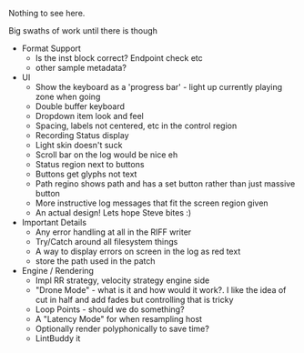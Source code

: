 Nothing to see here.

Big swaths of work until there is though

- Format Support
    - Is the inst block correct? Endpoint check etc
    - other sample metadata?
- UI
    - Show the keyboard as a 'progress bar' - light up currently playing zone when going
    - Double buffer keyboard
    - Dropdown item look and feel
    - Spacing, labels not centered, etc in the control region
    - Recording Status display
    - Light skin doesn't suck
    - Scroll bar on the log would be nice eh
    - Status region next to buttons
    - Buttons get glyphs not text
    - Path regino shows path and has a set button rather than just massive button
    - More instructive log messages that fit the screen region given
    - An actual design! Lets hope Steve bites :)
- Important Details
    - Any error handling at all in the RIFF writer
    - Try/Catch around all filesystem things
    - A way to display errors on screen in the log as red text
    - store the path used in the patch
- Engine / Rendering
    - Impl RR strategy, velocity strategy engine side
    - "Drone Mode" - what is it and how would it work?. I like the idea of cut in
      half and add fades but controlling that is tricky
    - Loop Points - should we do something?
    - A "Latency Mode" for when resampling host
    - Optionally render polyphonically to save time?
    - LintBuddy it
